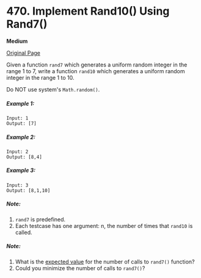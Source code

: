 # 470. Implement Rand10() Using Rand7()

**Medium**

[Original Page](https://leetcode.com/problems/implement-rand10-using-rand7/)

Given a function `rand7` which generates a uniform random integer in the range 1 to 7, write a function `rand10` which generates a uniform random integer in the range 1 to 10.

Do NOT use system's `Math.random()`.

##### Example 1:
```
Input: 1
Output: [7]
```

##### Example 2:
```
Input: 2
Output: [8,4]
```

##### Example 3:
```
Input: 3
Output: [8,1,10]
```

##### Note:
1. `rand7` is predefined.
2. Each testcase has one argument: n, the number of times that `rand10` is called.

##### Note:
1. What is the [expected value](https://en.wikipedia.org/wiki/Expected_value) for the number of calls to `rand7()` function?
2. Could you minimize the number of calls to `rand7()`?
